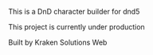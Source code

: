 This is a DnD character builder for dnd5

This project is currently under production

Built by Kraken Solutions Web 